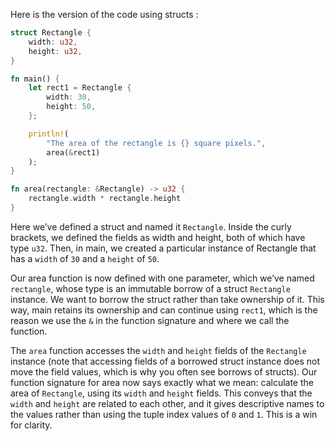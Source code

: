 Here is the version of the code using structs :

```rust
struct Rectangle {
    width: u32,
    height: u32,
}

fn main() {
    let rect1 = Rectangle {
        width: 30,
        height: 50,
    };

    println!(
        "The area of the rectangle is {} square pixels.",
        area(&rect1)
    );
}

fn area(rectangle: &Rectangle) -> u32 {
    rectangle.width * rectangle.height
}
```

Here we’ve defined a struct and named it `Rectangle`. Inside the curly brackets, we defined the
fields as width and height, both of which have type `u32`. Then, in main, we created a particular
instance of Rectangle that has a `width` of `30` and a `height` of `50`.

Our area function is now defined with one parameter, which we’ve named `rectangle`, whose type is
an immutable borrow of a struct `Rectangle` instance. We want to borrow the struct rather than
take ownership of it. This way, main retains its ownership and can continue using `rect1`,
which is the reason we use the `&` in the function signature and where we call the function.

The `area` function accesses the `width` and `height` fields of the `Rectangle` instance
(note that accessing fields of a borrowed struct instance does not move the field
values, which is why you often see borrows of structs). Our function signature for
area now says exactly what we mean: calculate the area of `Rectangle`, using its `width`
and `height` fields. This conveys that the `width` and `height` are related to each other,
and it gives descriptive names to the values rather than using the tuple index values
of `0` and `1`. This is a win for clarity.
